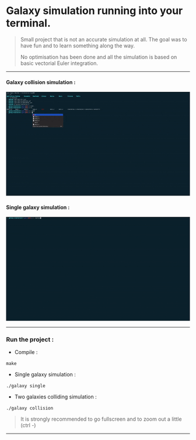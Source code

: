 # Galaxy simulation running into your terminal.
> Small project that is not an accurate simulation at all. The goal was to have fun and to learn something along the way.
> 
> No optimisation has been done and all the simulation is based on basic vectorial Euler integration.


***

#### Galaxy collision simulation :

<img src="http://github.com/celian-rib/ASCII-galaxy-simulation/blob/main/img/collision.gif?raw=true" />

#### Single galaxy simulation :

<img src="http://github.com/celian-rib/ASCII-galaxy-simulation/blob/main/img/single_galaxy.gif?raw=true" />

***

### Run the project :

-  Compile :
```
make
```

-  Single galaxy simulation :
```
./galaxy single
```

-  Two galaxies colliding simulation :
```
./galaxy collision
```

> It is strongly recommended to go fullscreen and to zoom out a little (ctrl -)
***

